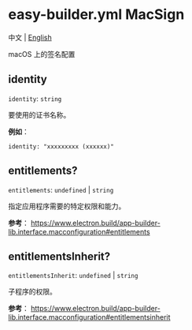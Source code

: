# easy-builder.yml MacSign
中文 | [English](../../en/mac/sign.md)

macOS 上的签名配置

## identity
`identity`: `string`

要使用的证书名称。

**例如**：
```
identity: "xxxxxxxxx (xxxxxx)"
```

## entitlements?
`entitlements`: `undefined` | `string`

指定应用程序需要的特定权限和能力。 

**参考**：
https://www.electron.build/app-builder-lib.interface.macconfiguration#entitlements


## entitlementsInherit?
`entitlementsInherit`: `undefined` | `string`

子程序的权限。

**参考**：
https://www.electron.build/app-builder-lib.interface.macconfiguration#entitlementsinherit